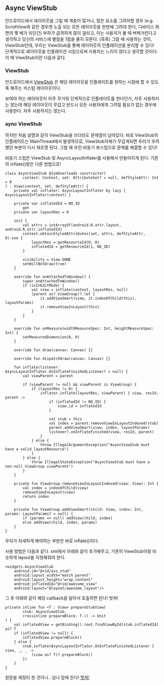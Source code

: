 ## Async ViewStub

안드로이드에서 레이아웃을 그릴 때 계층이 많거나, 많은 요소를 그려야할 경우 (e.g. ScrollView와 같은 경우엔 노출 되는 모든 레이아웃을 한번에 그려야 한다, 디바이스 화면의 몇 배가 되던간) 부하가 급격하게 많이 걸리고, 이는 사용자가 볼 때 버벅거린다고 생각하고 당신의 서비스에 별점을 1점을 줄지 모른다. (흑흑) 그럴 때 사용하는 것이, ViewStub인데, 우리는 ViewStub을 통해 레이아웃의 인플레이션을 분리할 수 있다! 단계적으로 레이아웃을 인플레이션 시킴으로써 사용자는 느리지 않다고 생각할 것이다. 이 때 ViewStub이란 다음과 같다. 

### ViewStub

안드로이드에서 [ViewStub](https://developer.android.com/reference/android/view/ViewStub) 은 해당 레이아웃을 인플레이트를 원하는 시점에 할 수 있도록 해주는 커스텀 레이아웃이다. 

보여야 하는 레이아웃이 아주 무거워 단계적으로 인플레이트를 한다던가, 자주 사용하지는 않는데 해당 레이아웃이 무겁고 반드시 모든 사용자에게 그려질 필요가 없는 경우에 사용한다. 자주 사용하지는 않는다.


### aync ViewStub

하지만 처음 설명과 같이 ViewStub을 쓰더라도 문제점이 남아있다. 바로 ViewStub의 인플레이트는 MainThread에서 발생하므로, ViewStub자체가 무겁게되면 우리가 우려했던 부분이 다시 재조명 된다. 그럴 때 우린 비동기 뷰스텁으로 문제를 해결할 수 있다!

비동기 스텁은 ViewStub 및 AsyncLayoutInflater를 사용해서 만들어지게 된다. 기존의 inflate()랑은 다른 방법으로!

```@kotlin
class AsyncViewStub @JvmOverloads constructor(
        context: Context, set: AttributeSet? = null, defStyleAttr: Int = 0
) : View(context, set, defStyleAttr) {
    private val inflater: AsyncLayoutInflater by lazy { AsyncLayoutInflater(context) }

    private var inflatedId = NO_ID
        get
    private var layoutRes = 0

    init {
        val attrs = intArrayOf(android.R.attr.layout, android.R.attr.inflatedId)
        context.obtainStyledAttributes(set, attrs, defStyleAttr, 0).use {
            layoutRes = getResourceId(0, 0)
            inflatedId = getResourceId(1, NO_ID)
        }

        visibility = View.GONE
        setWillNotDraw(true)
    }

    override fun onAttachedToWindow() {
        super.onAttachedToWindow()
        if (isInEditMode) {
            val view = inflate(context, layoutRes, null)
            (parent as? ViewGroup)?.let {
                it.addViewSmart(view, it.indexOfChild(this), layoutParams)
                it.removeViewInLayout(this)
            }
        }
    }

    override fun onMeasure(widthMeasureSpec: Int, heightMeasureSpec: Int) {
        setMeasuredDimension(0, 0)
    }

    override fun draw(canvas: Canvas) {}

    override fun dispatchDraw(canvas: Canvas) {}

    fun inflate(listener: AsyncLayoutInflater.OnInflateFinishedListener? = null) {
        val viewParent = parent

        if (viewParent != null && viewParent is ViewGroup) {
            if (layoutRes != 0) {
                inflater.inflate(layoutRes, viewParent) { view, resId, parent ->
                    if (inflatedId != NO_ID) {
                        view.id = inflatedId
                    }

                    val stub = this
                    val index = parent.removeViewInLayoutIndexed(stub)
                    parent.addViewSmart(view, index, layoutParams)
                    listener?.onInflateFinished(view, resId, parent)
                }
            } else {
                throw IllegalArgumentException("AsyncViewStub must have a valid layoutResource")
            }
        } else {
            throw IllegalStateException("AsyncViewStub must have a non-null ViewGroup viewParent")
        }
    }

    private fun ViewGroup.removeViewInLayoutIndexed(view: View): Int {
        val index = indexOfChild(view)
        removeViewInLayout(view)
        return index
    }

    private fun ViewGroup.addViewSmart(child: View, index: Int, params: LayoutParams? = null) {
        if (params == null) addView(child, index)
        else addView(child, index, params)
    }
}

```

우리가 자세하게 봐야하는 부분은 바로 inflate()이다. 

사용 방법은 다음과 같다. xml에서 아래와 같이 추가해주고, 기존의 ViewStub이랑 비슷하게 layout을 지정해줘야 한다.

```
<widgets.AsyncViewStub
    android:id="@+id/avs_stub"
    android:layout_width="match_parent"
    android:layout_height="wrap_content"
    android:inflatedId="@+id/awesome_view"
    android:layout="@layout/awesome_layout"/>
```

그 후 아래와 같이 해당 callback을 달아서 호출하면 된다! 멋져!

```
private inline fun <T : View> prepareStubView(
        stub: AsyncViewStub, 
        crossinline prepareBlock: T.() -> Unit
) {
    val inflatedView = getBinding().root.findViewById(stub.inflatedId) as? T
    if (inflatedView != null) {
        inflatedView.prepareBlock()
    } else {
        stub.inflate(AsyncLayoutInflater.OnInflateFinishedListener { view, _, _ ->
            (view as? T)?.prepareBlock()
        })
    }
}
```

원문을 재정리 한 것이나.. 넘나 맘에 든다! [멋져!](https://medium.com/@programmerr47/async-view-stubs-394e9f2d79ec)